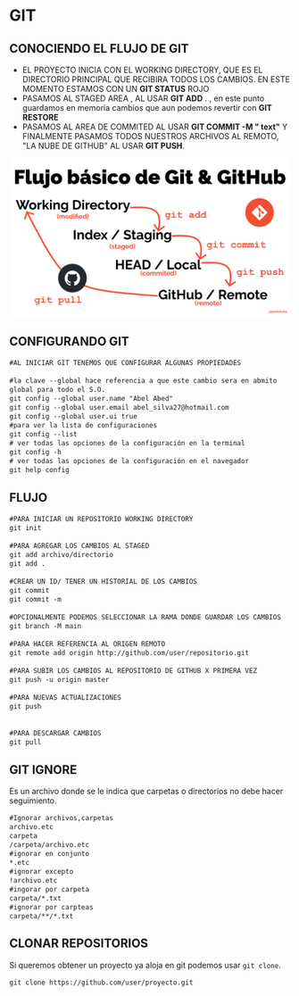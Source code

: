 # GIT
## CONOCIENDO EL FLUJO DE GIT

* EL PROYECTO INICIA CON EL WORKING DIRECTORY, QUE ES EL DIRECTORIO PRINCIPAL QUE RECIBIRA TODOS LOS CAMBIOS. EN ESTE MOMENTO ESTAMOS CON UN **GIT STATUS** ROJO
* PASAMOS AL STAGED AREA , AL USAR **GIT ADD** . , en este punto guardamos en memoria cambios que aun podemos revertir con **GIT RESTORE**
* PASAMOS AL AREA DE COMMITED AL USAR **GIT COMMIT -M " text"**
Y FINALMENTE PASAMOS TODOS NUESTROS ARCHIVOS AL REMOTO, "LA NUBE DE GITHUB" AL USAR **GIT PUSH**.

![](/img/git-flow.png)

## CONFIGURANDO GIT
```properties
#AL INICIAR GIT TENEMOS QUE CONFIGURAR ALGUNAS PROPIEDADES

#la clave --global hace referencia a que este cambio sera en abmito global para todo el S.O.
git config --global user.name "Abel Abed"
git config --global user.email abel_silva27@hotmail.com
git config --global user.ui true
#para ver la lista de configuraciones
git config --list
# ver todas las opciones de la configuración en la terminal
git config -h
# ver todas las opciones de la configuración en el navegador
git help config  

```

## FLUJO
```properties
#PARA INICIAR UN REPOSITORIO WORKING DIRECTORY
git init

#PARA AGREGAR LOS CAMBIOS AL STAGED
git add archivo/directorio
git add .

#CREAR UN ID/ TENER UN HISTORIAL DE LOS CAMBIOS
git commit 
git commit -m

#OPCIONALMENTE PODEMOS SELECCIONAR LA RAMA DONDE GUARDAR LOS CAMBIOS
git branch -M main

#PARA HACER REFERENCIA AL ORIGEN REMOTO
git remote add origin http://github.com/user/repositorio.git

#PARA SUBIR LOS CAMBIOS AL REPOSITORIO DE GITHUB X PRIMERA VEZ
git push -u origin master

#PARA NUEVAS ACTUALIZACIONES
git push


#PARA DESCARGAR CAMBIOS
git pull 
```

## GIT IGNORE
Es un archivo donde se le indica que carpetas o directorios no debe hacer seguimiento.
```properties
#Ignorar archivos,carpetas
archivo.etc
carpeta
/carpeta/archivo.etc
#ignorar en conjunto
*.etc
#ignorar excepto
!archivo.etc
#ingorar por carpeta
carpeta/*.txt
#ignorar por carpteas
carpeta/**/*.txt
```

## CLONAR REPOSITORIOS
Si queremos obtener un proyecto ya aloja en git podemos usar `git clone`.
```
git clone https://github.com/user/proyecto.git
```
